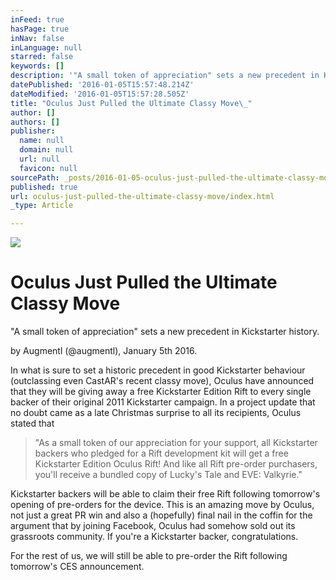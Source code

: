```yaml
---
inFeed: true
hasPage: true
inNav: false
inLanguage: null
starred: false
keywords: []
description: '"A small token of appreciation" sets a new precedent in Kickstarter history. '
datePublished: '2016-01-05T15:57:48.214Z'
dateModified: '2016-01-05T15:57:28.505Z'
title: "Oculus Just Pulled the Ultimate Classy Move\_"
author: []
authors: []
publisher:
  name: null
  domain: null
  url: null
  favicon: null
sourcePath: _posts/2016-01-05-oculus-just-pulled-the-ultimate-classy-move.md
published: true
url: oculus-just-pulled-the-ultimate-classy-move/index.html
_type: Article

---
```

![](https://the-grid-user-content.s3-us-west-2.amazonaws.com/b889677d-7db6-41af-9b2a-41c1f93f3192.jpg)

# Oculus Just Pulled the Ultimate Classy Move 

"A small token of appreciation" sets a new precedent in Kickstarter history. 

by Augmentl (@augmentl), January 5th 2016\. 

In what is sure to set a historic precedent in good Kickstarter behaviour (outclassing even CastAR's recent classy move), Oculus have announced that they will be giving away a free Kickstarter Edition Rift to every single backer of their original 2011 Kickstarter campaign. In a project update that no doubt came as a late Christmas surprise to all its recipients, Oculus stated that

> "As a small token of our appreciation for your support, all Kickstarter backers who pledged for a Rift development kit will get a free Kickstarter Edition Oculus Rift! And like all Rift pre-order purchasers, you'll receive a bundled copy of Lucky's Tale and EVE: Valkyrie."

Kickstarter backers will be able to claim their free Rift following tomorrow's opening of pre-orders for the device. This is an amazing move by Oculus, not just a great PR win and also a (hopefully) final nail in the coffin for the argument that by joining Facebook, Oculus had somehow sold out its grassroots community.
If you're a Kickstarter backer, congratulations. 

For the rest of us, we will still be able to pre-order the Rift following tomorrow's CES announcement.